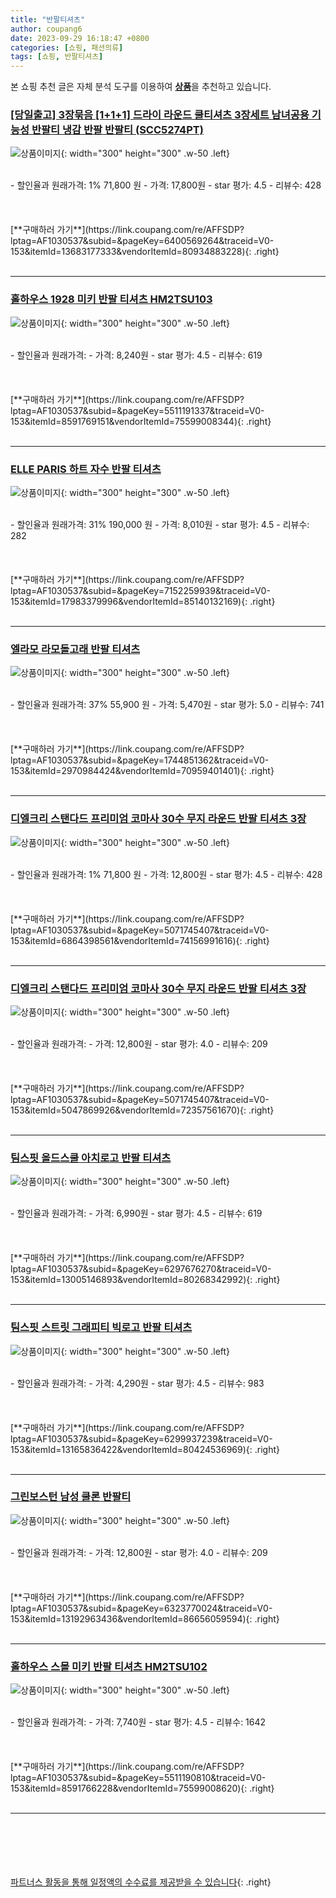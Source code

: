 ```yaml
---
title: "반팔티셔츠"
author: coupang6
date: 2023-09-29 16:18:47 +0800
categories: [쇼핑, 패션의류]
tags: [쇼핑, 반팔티셔츠]
---
```


본 쇼핑 추천 글은 자체 분석 도구를 이용하여 [**상품**](https://link.coupang.com/a/bao1ui)을 추천하고 있습니다.

### [[당일출고] 3장묶음 [1+1+1] 드라이 라운드 쿨티셔츠 3장세트 남녀공용 기능성 반팔티 냉감 반팔 반팔티 (SCC5274PT)](https://link.coupang.com/re/AFFSDP?lptag=AF1030537&subid=&pageKey=6400569264&traceid=V0-153&itemId=13683177333&vendorItemId=80934883228)

![상품이미지](https://thumbnail8.coupangcdn.com/thumbnails/remote/230x230ex/image/vendor_inventory/4014/c6bd7d0f4d38700aa45f483235583a6ff4fed63887b6b6a17abb4509de07.jpg){: width="300" height="300" .w-50 .left}


<br>
- 할인율과 원래가격: 1%  71,800   원
- 가격: 17,800원
- star 평가: 4.5
- 리뷰수: 428
<br>
<br>
<br>
<br>
[**구매하러 가기**](https://link.coupang.com/re/AFFSDP?lptag=AF1030537&subid=&pageKey=6400569264&traceid=V0-153&itemId=13683177333&vendorItemId=80934883228){: .right}
<br>
<br>

---

### [홀하우스 1928 미키 반팔 티셔츠 HM2TSU103](https://link.coupang.com/re/AFFSDP?lptag=AF1030537&subid=&pageKey=5511191337&traceid=V0-153&itemId=8591769151&vendorItemId=75599008344)

![상품이미지](https://thumbnail10.coupangcdn.com/thumbnails/remote/230x230ex/image/retail/images/41548968917420-ccd9de10-e80c-4b98-b342-357898afb48c.jpg){: width="300" height="300" .w-50 .left}


<br>
- 할인율과 원래가격: 
- 가격: 8,240원
- star 평가: 4.5
- 리뷰수: 619
<br>
<br>
<br>
<br>
[**구매하러 가기**](https://link.coupang.com/re/AFFSDP?lptag=AF1030537&subid=&pageKey=5511191337&traceid=V0-153&itemId=8591769151&vendorItemId=75599008344){: .right}
<br>
<br>

---

### [ELLE PARIS 하트 자수 반팔 티셔츠](https://link.coupang.com/re/AFFSDP?lptag=AF1030537&subid=&pageKey=7152259939&traceid=V0-153&itemId=17983379996&vendorItemId=85140132169)

![상품이미지](https://thumbnail8.coupangcdn.com/thumbnails/remote/230x230ex/image/retail/images/7372391332846879-396f7df2-b420-4b33-8d10-4bfcc6db68de.jpg){: width="300" height="300" .w-50 .left}


<br>
- 할인율과 원래가격: 31%  190,000   원
- 가격: 8,010원
- star 평가: 4.5
- 리뷰수: 282
<br>
<br>
<br>
<br>
[**구매하러 가기**](https://link.coupang.com/re/AFFSDP?lptag=AF1030537&subid=&pageKey=7152259939&traceid=V0-153&itemId=17983379996&vendorItemId=85140132169){: .right}
<br>
<br>

---

### [엘라모 라모돌고래 반팔 티셔츠](https://link.coupang.com/re/AFFSDP?lptag=AF1030537&subid=&pageKey=1744851362&traceid=V0-153&itemId=2970984424&vendorItemId=70959401401)

![상품이미지](https://thumbnail10.coupangcdn.com/thumbnails/remote/230x230ex/image/retail/images/2020/06/24/17/0/b6db37ef-61fd-4f0c-97cf-d4d1358048bf.jpg){: width="300" height="300" .w-50 .left}


<br>
- 할인율과 원래가격: 37%  55,900   원
- 가격: 5,470원
- star 평가: 5.0
- 리뷰수: 741
<br>
<br>
<br>
<br>
[**구매하러 가기**](https://link.coupang.com/re/AFFSDP?lptag=AF1030537&subid=&pageKey=1744851362&traceid=V0-153&itemId=2970984424&vendorItemId=70959401401){: .right}
<br>
<br>

---

### [디엘크리 스탠다드 프리미엄 코마사 30수 무지 라운드 반팔 티셔츠 3장](https://link.coupang.com/re/AFFSDP?lptag=AF1030537&subid=&pageKey=5071745407&traceid=V0-153&itemId=6864398561&vendorItemId=74156991616)

![상품이미지](https://thumbnail9.coupangcdn.com/thumbnails/remote/230x230ex/image/retail/images/3663234029476406-cefea338-ec7b-4951-a6b2-3294e8f1fb12.jpg){: width="300" height="300" .w-50 .left}


<br>
- 할인율과 원래가격: 1%  71,800   원
- 가격: 12,800원
- star 평가: 4.5
- 리뷰수: 428
<br>
<br>
<br>
<br>
[**구매하러 가기**](https://link.coupang.com/re/AFFSDP?lptag=AF1030537&subid=&pageKey=5071745407&traceid=V0-153&itemId=6864398561&vendorItemId=74156991616){: .right}
<br>
<br>

---

### [디엘크리 스탠다드 프리미엄 코마사 30수 무지 라운드 반팔 티셔츠 3장](https://link.coupang.com/re/AFFSDP?lptag=AF1030537&subid=&pageKey=5071745407&traceid=V0-153&itemId=5047869926&vendorItemId=72357561670)

![상품이미지](https://thumbnail7.coupangcdn.com/thumbnails/remote/230x230ex/image/retail/images/3663234342427263-29d7d253-e247-4ac7-b1dd-37f6e99fe9ce.jpg){: width="300" height="300" .w-50 .left}


<br>
- 할인율과 원래가격: 
- 가격: 12,800원
- star 평가: 4.0
- 리뷰수: 209
<br>
<br>
<br>
<br>
[**구매하러 가기**](https://link.coupang.com/re/AFFSDP?lptag=AF1030537&subid=&pageKey=5071745407&traceid=V0-153&itemId=5047869926&vendorItemId=72357561670){: .right}
<br>
<br>

---

### [팀스핏 올드스쿨 아치로고 반팔 티셔츠](https://link.coupang.com/re/AFFSDP?lptag=AF1030537&subid=&pageKey=6297676270&traceid=V0-153&itemId=13005146893&vendorItemId=80268342992)

![상품이미지](https://thumbnail6.coupangcdn.com/thumbnails/remote/230x230ex/image/rs_quotation_api/ocbquuw2/706721d4d15b4220b06339ea406534dc.jpg){: width="300" height="300" .w-50 .left}


<br>
- 할인율과 원래가격: 
- 가격: 6,990원
- star 평가: 4.5
- 리뷰수: 619
<br>
<br>
<br>
<br>
[**구매하러 가기**](https://link.coupang.com/re/AFFSDP?lptag=AF1030537&subid=&pageKey=6297676270&traceid=V0-153&itemId=13005146893&vendorItemId=80268342992){: .right}
<br>
<br>

---

### [팀스핏 스트릿 그래피티 빅로고 반팔 티셔츠](https://link.coupang.com/re/AFFSDP?lptag=AF1030537&subid=&pageKey=6299937239&traceid=V0-153&itemId=13165836422&vendorItemId=80424536969)

![상품이미지](https://thumbnail9.coupangcdn.com/thumbnails/remote/230x230ex/image/rs_quotation_api/lsejpzym/bf0b446e86eb4c2785663c2064096222.jpg){: width="300" height="300" .w-50 .left}


<br>
- 할인율과 원래가격: 
- 가격: 4,290원
- star 평가: 4.5
- 리뷰수: 983
<br>
<br>
<br>
<br>
[**구매하러 가기**](https://link.coupang.com/re/AFFSDP?lptag=AF1030537&subid=&pageKey=6299937239&traceid=V0-153&itemId=13165836422&vendorItemId=80424536969){: .right}
<br>
<br>

---

### [그린보스턴 남성 쿨론 반팔티](https://link.coupang.com/re/AFFSDP?lptag=AF1030537&subid=&pageKey=6323770024&traceid=V0-153&itemId=13192963436&vendorItemId=86656059594)

![상품이미지](https://thumbnail10.coupangcdn.com/thumbnails/remote/230x230ex/image/vendor_inventory/ffb9/4cad85d9171206f6e6582e84e4a5855037be6683e9e90fbd3398a4bbc039.jpg){: width="300" height="300" .w-50 .left}


<br>
- 할인율과 원래가격: 
- 가격: 12,800원
- star 평가: 4.0
- 리뷰수: 209
<br>
<br>
<br>
<br>
[**구매하러 가기**](https://link.coupang.com/re/AFFSDP?lptag=AF1030537&subid=&pageKey=6323770024&traceid=V0-153&itemId=13192963436&vendorItemId=86656059594){: .right}
<br>
<br>

---

### [홀하우스 스몰 미키 반팔 티셔츠 HM2TSU102](https://link.coupang.com/re/AFFSDP?lptag=AF1030537&subid=&pageKey=5511190810&traceid=V0-153&itemId=8591766228&vendorItemId=75599008620)

![상품이미지](https://thumbnail9.coupangcdn.com/thumbnails/remote/230x230ex/image/retail/images/39581244203121-d4c4db3f-1ecd-4231-864b-782121d906c1.jpg){: width="300" height="300" .w-50 .left}


<br>
- 할인율과 원래가격: 
- 가격: 7,740원
- star 평가: 4.5
- 리뷰수: 1642
<br>
<br>
<br>
<br>
[**구매하러 가기**](https://link.coupang.com/re/AFFSDP?lptag=AF1030537&subid=&pageKey=5511190810&traceid=V0-153&itemId=8591766228&vendorItemId=75599008620){: .right}
<br>
<br>

---
<br><br><br><br><br> [파트너스 활동을 통해 일정액의 수수료를 제공받을 수 있습니다](https://link.coupang.com/a/bao1ui){: .right}